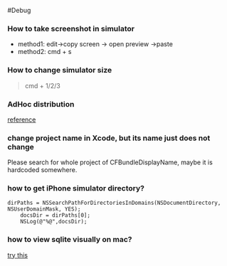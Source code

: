 #Debug

### How to take screenshot in simulator
- method1: edit->copy screen -> open preview ->paste
- method2: cmd + s

### How to change simulator size
> cmd + 1/2/3

### AdHoc distribution
[reference](http://help.apple.com/iosdeployment-apps/mac/1.1/#app43ad871e)

### change project name in Xcode, but its name just does not change
Please search for whole project of CFBundleDisplayName, maybe it is hardcoded somewhere.

### how to get iPhone simulator directory?
```
dirPaths = NSSearchPathForDirectoriesInDomains(NSDocumentDirectory, NSUserDomainMask, YES);
    docsDir = dirPaths[0];
    NSLog(@"%@",docsDir);
```

### how to view sqlite visually on mac?
[try this](https://itunes.apple.com/us/app/sqlite-professional-read-only/id635299994?mt=12)

